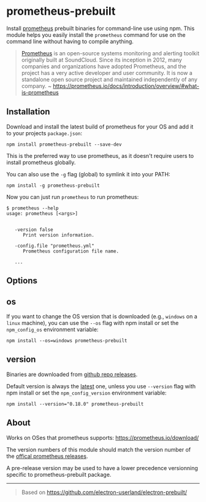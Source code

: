 # prometheus-prebuilt

Install [prometheus][] prebuilt binaries for command-line
use using npm. This module helps you easily install the `prometheus` command
for use on the command line without having to compile anything.

> [Prometheus][] is an open-source systems monitoring and alerting toolkit originally
built at SoundCloud. Since its inception in 2012, many companies and
organizations have adopted Prometheus, and the project has a very active
developer and user community. It is now a standalone open source project and
maintained independently of any company.
~ https://prometheus.io/docs/introduction/overview/#what-is-prometheus

[Prometheus]: https://prometheus.io/
[prometheus]: https://prometheus.io/

## Installation

Download and install the latest build of prometheus for your OS and add it to
your projects `package.json`:

```
npm install prometheus-prebuilt --save-dev
```

This is the preferred way to use prometheus, as it doesn't require users to
install prometheus globally.

You can also use the `-g` flag (global) to symlink it into your PATH:

```
npm install -g prometheus-prebuilt
```

Now you can just run `prometheus` to run prometheus:

```
$ prometheus --help
usage: prometheus [<args>]


   -version false
      Print version information.

   -config.file "prometheus.yml"
      Prometheus configuration file name.

   ...
```

## Options

## os

If you want to change the OS version that is downloaded (e.g., `windows` on a
`linux` machine), you can use the `--os` flag with npm install or set the
`npm_config_os` environment variable:

```
npm install --os=windows prometheus-prebuilt
```

## version

Binaries are downloaded from [github repo
releases](https://github.com/prometheus/prometheus/releases).

Default version is always the
[latest](https://api.github.com/repos/prometheus/prometheus/releases/latest)
one, unless you use `--version` flag with npm install or set the
`npm_config_version` environment variable:

```
npm install --version="0.18.0" prometheus-prebuilt
```

## About

Works on OSes that prometheus supports: https://prometheus.io/download/

The version numbers of this module should match the version number of the
[offical prometheus
releases](https://github.com/prometheus/prometheus/releases).

A pre-release version may be used to have a lower precedence versionning
specific to prometheus-prebuilt package.

---

> Based on https://github.com/electron-userland/electron-prebuilt/
